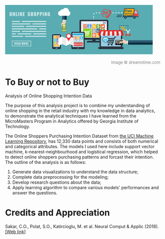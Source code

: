![Image of Online Shopping](https://github.com/vcai01/to_buy_or_not_to_buy_classification/blob/master/online-shopping-e-commerce-banner.jpg)
<div align="right"><font color=grey size=2>Image © dreamstime.com</font></div>

# To Buy or not to Buy
Analysis of Online Shopping Intention Data

The purpose of this analysis project is to combine my understanding of online shopping in the retail industry with my knowledge in data analytics, to demonstrate the analytical techniques I have learned from the MicroMasters Program in Analytics offered by Georgia Institute of Technology. 

The Online Shoppers Purchasing Intention Dataset from  <a href="https://archive.ics.uci.edu/ml/datasets/Online+Shoppers+Purchasing+Intention+Dataset#">the UCI Machine Learning Repository</a>, has 12,330 data points and consists of both numerical and categorical attributes. The models I used here include support vector machine, k-nearest-neighbourhood and logistical regression, which helped to detect online shoppers purchasing patterns and forcast their intention. The outline of the analysis is as follows:

1. Generate data visualizations to understand the data structure;
2. Complete data preprocessing  for the modeling;
3. Develop research questions about the data;
4. Apply learning algorithm to compare various models' performances and answer the questions.

# Credits and Appreciation

Sakar, C.O., Polat, S.O., Katircioglu, M. et al. Neural Comput & Applic (2018). <a href="https://link.springer.com/article/10.1007%2Fs00521-018-3523-0">[Web link]</a>
